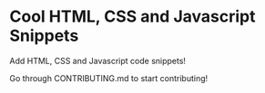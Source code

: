 # Cool HTML, CSS and Javascript Snippets

Add HTML, CSS and Javascript code snippets!

Go through CONTRIBUTING.md to start contributing!